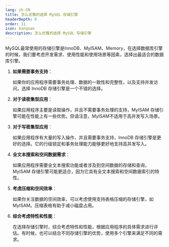 ```yaml
---
lang: zh-CN
title: 怎么优雅的选择 MySQL 存储引擎
headerDepth: 0
order: 11
icon: banquan
description: 怎么优雅的选择 MySQL 存储引擎
---
```




MySQL最常使用的存储引擎是InnoDB、MyISAM、Memory，在选择数据库引擎的时候，我们要考虑开发需求、使用性能和使用场景等因素，选择出最适合的数据库引擎。

1. **如果需要事务支持**：
   
   如果你的应用程序需要事务处理、数据的一致性和完整性，以及支持并发访问，选择 InnoDB 存储引擎是一个不错的选择。
   
2. **对于读密集型应用**：
   
   如果应用程序主要是读取操作，并且不需要事务处理的支持，MyISAM 存储引擎可能在性能上有一些优势。但请注意，MyISAM不适用于高并发写入场景。
   
3. **对于写密集型应用**：
   
   如果应用程序有大量的写入操作，并且需要事务支持，InnoDB 存储引擎是更好的选择。它的行级锁定和事务处理能力能够更好地支持高并发写入。
   
4. **全文本搜索和空间数据需求**：
   
   如果应用程序需要全文本搜索功能或者涉及到空间数据的存储和查询，MyISAM 存储引擎可能更适合，因为它具有全文本搜索和空间数据索引的特性。
   
6. **考虑压缩和空间效率**：
   
   如果你关注数据的空间效率，可以考虑使用支持表格压缩的存储引擎，如 MyISAM。压缩表格有助于减小磁盘占用。
   
7. **综合考虑特性和性能**：
   
   在选择存储引擎时，综合考虑特性和性能，根据应用程序的具体需求进行评估。有时候，也可以结合不同存储引擎的优势，使用多个引擎来满足不同的需求。

